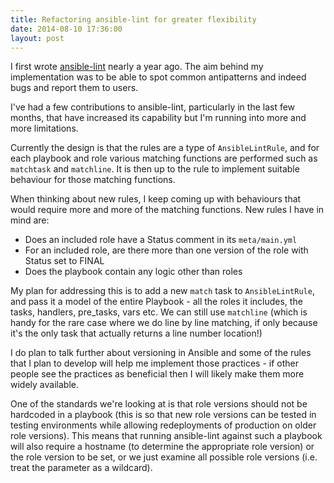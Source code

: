 ```yaml
---
title: Refactoring ansible-lint for greater flexibility
date: 2014-08-10 17:36:00
layout: post
---
```

I first wrote [ansible-lint](http://github.com/willthames/ansible-lint) nearly a year ago.
The aim behind my implementation was to be able to spot common antipatterns and indeed bugs
and report them to users. 

I've had a few contributions to ansible-lint, particularly in the last few months, that 
have increased its capability but I'm running into more and more limitations. 

Currently the design is that the rules are a type of `AnsibleLintRule`, and for each playbook
and role various matching functions are performed such as `matchtask` and `matchline`. It is 
then up to the rule to implement suitable behaviour for those matching functions.

When thinking about new rules, I keep coming up with behaviours that would require more and
more of the matching functions. New rules I have in mind are:

* Does an included role have a Status comment in its `meta/main.yml`
* For an included role, are there more than one version of the role with Status set to FINAL
* Does the playbook contain any logic other than roles

My plan for addressing this is to add a new `match` task to `AnsibleLintRule`, and pass it 
a model of the entire Playbook - all the roles it includes, the tasks, handlers, pre_tasks, vars
etc. We can still use `matchline` (which is handy for the rare case where we do line by line matching,
if only because it's the only task that actually returns a line number location!)

I do plan to talk further about versioning in Ansible and some of the rules that I plan to 
develop will help me implement those practices - if other people see the practices as beneficial
then I will likely make them more widely available.

One of the standards we're looking at is that role versions should not be hardcoded in a playbook
(this is so that new role versions can be tested in testing environments while allowing 
redeployments of production on older role versions). This means that running ansible-lint against
such a playbook will also require a hostname (to determine the appropriate role version) or
the role version to be set, or we just examine all possible role versions (i.e. treat the parameter
as a wildcard).

